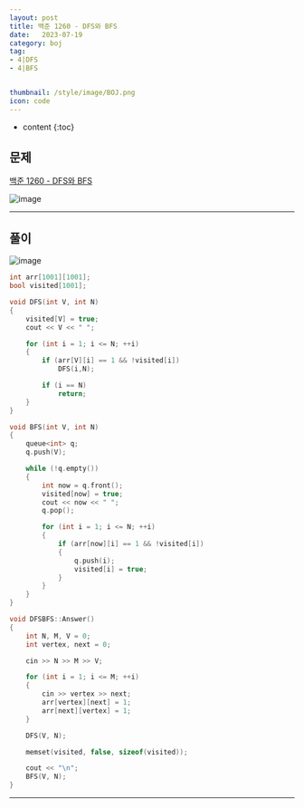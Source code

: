 ```yaml
---
layout: post
title: 백준 1260 - DFS와 BFS
date:   2023-07-19
category: boj
tag:
- 4|DFS
- 4|BFS


thumbnail: /style/image/BOJ.png
icon: code
---
```


* content
{:toc}

##  문제

[백준 1260 - DFS와 BFS](https://www.acmicpc.net/problem/1260)  

![image](https://github.com/ssonsonya/ssonsonya.github.io/assets/116151781/e3b0760a-a178-4f5f-84f2-1419247afb3c)
  
***
  
##  풀이

![image](https://github.com/ssonsonya/ssonsonya.github.io/assets/116151781/07c2d9ac-01f9-4b52-b904-03496b7a9bdc)

```cpp
int arr[1001][1001];
bool visited[1001];

void DFS(int V, int N)
{
	visited[V] = true;
	cout << V << " ";

	for (int i = 1; i <= N; ++i)
	{
		if (arr[V][i] == 1 && !visited[i])
			DFS(i,N);

		if (i == N)
			return;
	}
}

void BFS(int V, int N)
{
	queue<int> q;
	q.push(V);

	while (!q.empty())
	{
		int now = q.front();
		visited[now] = true;
		cout << now << " ";
		q.pop();

		for (int i = 1; i <= N; ++i)
		{
			if (arr[now][i] == 1 && !visited[i])
			{
				q.push(i);
				visited[i] = true;
			}
		}
	}
}

void DFSBFS::Answer()
{
	int N, M, V = 0;
	int vertex, next = 0;

	cin >> N >> M >> V;

	for (int i = 1; i <= M; ++i)
	{
		cin >> vertex >> next;
		arr[vertex][next] = 1;
		arr[next][vertex] = 1;
	}

	DFS(V, N);

	memset(visited, false, sizeof(visited));

	cout << "\n";
	BFS(V, N);
}
```
  
***